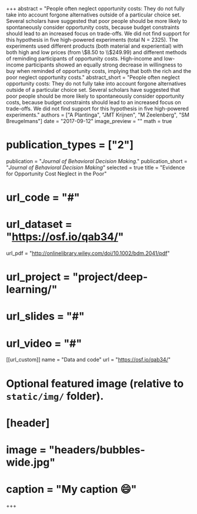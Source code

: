 +++
abstract = "People often neglect opportunity costs: They do not fully take into account forgone alternatives outside of a particular choice set. Several scholars have suggested that poor people should be more likely to spontaneously consider opportunity costs, because budget constraints should lead to an increased focus on trade-offs. We did not find support for this hypothesis in five high-powered experiments (total N = 2325). The experiments used different products (both material and experiential) with both high and low prices (from \\$8.50 to \\$249.99) and different methods of reminding participants of opportunity costs. High-income and low-income participants showed an equally strong decrease in willingness to buy when reminded of opportunity costs, implying that both the rich and the poor neglect opportunity costs."
abstract_short = "People often neglect opportunity costs: They do not fully take into account forgone alternatives outside of a particular choice set. Several scholars have suggested that poor people should be more likely to spontaneously consider opportunity costs, because budget constraints should lead to an increased focus on trade-offs. We did not find support for this hypothesis in five high-powered experiments."
authors = ["A Plantinga", "JMT Krijnen", "M Zeelenberg", "SM Breugelmans"]
date = "2017-09-12"
image_preview = ""
math = true
# publication_types = ["2"]
publication = "*Journal of Behavioral Decision Making*."
publication_short = "*Journal of Behavioral Decision Making*"
selected = true
title = "Evidence for Opportunity Cost Neglect in the Poor"
# url_code = "#"
# url_dataset = "https://osf.io/qab34/"
url_pdf = "http://onlinelibrary.wiley.com/doi/10.1002/bdm.2041/pdf"
# url_project = "project/deep-learning/"
# url_slides = "#"
# url_video = "#"

[[url_custom]]
name = "Data and code"
url = "https://osf.io/qab34/"

# Optional featured image (relative to `static/img/` folder).
# [header]
# image = "headers/bubbles-wide.jpg"
# caption = "My caption :smile:"

+++

<!-- More detail can easily be written here using *Markdown* and $\rm \LaTeX$ math code. -->
